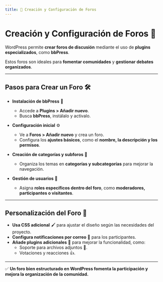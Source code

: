 ```yaml
---
title: 💬 Creación y Configuración de Foros
---
```


# Creación y Configuración de Foros 💬  

WordPress permite **crear foros de discusión** mediante el uso de **plugins especializados**, como **bbPress**.
 
Estos foros son ideales para **fomentar comunidades** y **gestionar debates organizados**.  

---

## Pasos para Crear un Foro 🛠️  

- **Instalación de bbPress** 🔌  
    - Accede a **Plugins > Añadir nuevo**.  
    - Busca **bbPress**, instálalo y actívalo.  

- **Configuración inicial** ⚙️  
    - Ve a **Foros > Añadir nuevo** y crea un foro.  
    - Configura los **ajustes básicos**, como el **nombre, la descripción y los permisos**.  

- **Creación de categorías y subforos** 📂  
    - Organiza los temas en **categorías y subcategorías** para mejorar la navegación.  

- **Gestión de usuarios** 👥  
    - Asigna **roles específicos dentro del foro**, como **moderadores, participantes o visitantes**.  

---

## Personalización del Foro 🎨  

- **Usa CSS adicional** 🖌️ para ajustar el diseño según las necesidades del proyecto.  
- **Configura notificaciones por correo** 📧 para los participantes.  
- **Añade plugins adicionales** 🔌 para mejorar la funcionalidad, como:  
    - Soporte para archivos adjuntos 📎.  
    - Votaciones y reacciones 👍.  

---

✅ **Un foro bien estructurado en WordPress fomenta la participación y mejora la organización de la comunidad.**  
